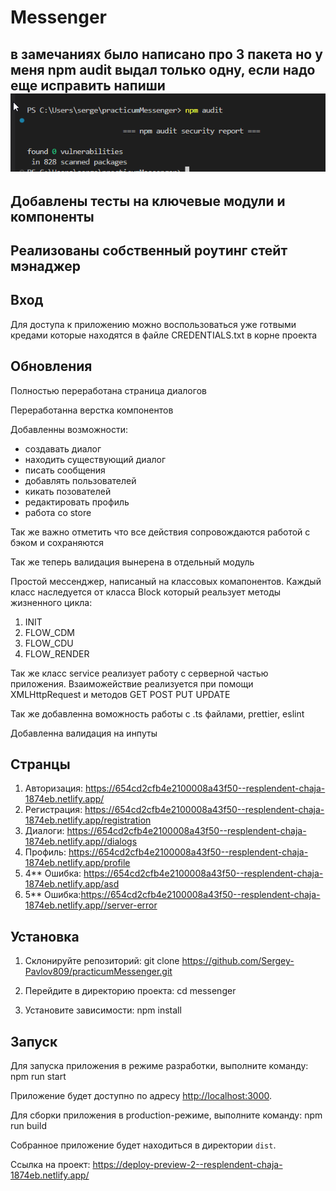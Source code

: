 # Messenger

## в замечаниях было написано про 3 пакета но у меня npm audit выдал только одну, если надо еще исправить напиши ![Alt text](image.png)

## Добавлены тесты на ключевые модули и компоненты

## Реализованы собственный роутинг стейт мэнаджер

## Вход

Для доступа к приложению можно воспользоваться уже готвыми кредами которые 
находятся в файле CREDENTIALS.txt в корне проекта

## Обновления

Полностью переработана страница диалогов

Переработанна верстка компонентов 

Добавленны возможности:
  - создавать диалог 
  - находить существующий диалог
  - писать сообщения
  - добавлять пользователей 
  - кикать позователей
  - редактировать профиль
  - работа со store

Так же важно отметить что все действия сопровождаются работой с бэком и сохраняются

Так же теперь валидация вынерена в отдельный модуль
  


Простой мессенджер, написаный на классовых комапонентов.
Каждый класс наследуется от класса Block который реальзует методы жизненного цикла:

1.  INIT
2.  FLOW_CDM
3.  FLOW_CDU
4.  FLOW_RENDER

Так же класс service реализует работу с серверной частью приложения.
Взаиможействие реализуется при помощи XMLHttpRequest и методов GET POST PUT UPDATE

Так же добавленна воможность работы с .ts файлами, prettier, eslint

Добавленна валидация на инпуты

## Странцы

1. Авторизация: https://654cd2cfb4e2100008a43f50--resplendent-chaja-1874eb.netlify.app/
2. Регистрация: https://654cd2cfb4e2100008a43f50--resplendent-chaja-1874eb.netlify.app/registration
3. Диалоги: https://654cd2cfb4e2100008a43f50--resplendent-chaja-1874eb.netlify.app//dialogs
4. Профиль: https://654cd2cfb4e2100008a43f50--resplendent-chaja-1874eb.netlify.app/profile
5. 4\*\* Ошибка: https://654cd2cfb4e2100008a43f50--resplendent-chaja-1874eb.netlify.app/asd
6. 5\*\* Ошибка:https://654cd2cfb4e2100008a43f50--resplendent-chaja-1874eb.netlify.app//server-error

## Установка

1. Склонируйте репозиторий:
   git clone https://github.com/Sergey-Pavlov809/practicumMessenger.git

2. Перейдите в директорию проекта:
   cd messenger

3. Установите зависимости:
   npm install

## Запуск

Для запуска приложения в режиме разработки, выполните команду:
npm run start

Приложение будет доступно по адресу [http://localhost:3000](http://localhost:3000).

Для сборки приложения в production-режиме, выполните команду:
npm run build

Собранное приложение будет находиться в директории `dist`.

Ссылка на проект: https://deploy-preview-2--resplendent-chaja-1874eb.netlify.app/

